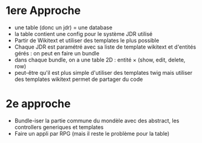 # 1ere Approche
* une table (donc un jdr) = une database
* la table contient une config pour le système JDR utilisé
* Partir de Wikitext et utiliser des templates le plus possible
* Chaque JDR est paramétré avec sa liste de template wikitext et d'entités gérés : on peut en faire un bundle
* dans chaque bundle, on a une table 2D : entité × (show, edit, delete, row)
* peut-être qu'il est plus simple d'utiliser des templates twig mais utiliser des templates wikitext permet de partager du code

# 2e approche
* Bundle-iser la partie commune du mondèle avec des abstract, les controllers generiques et templates
* Faire un appli par RPG (mais il reste le problème pour la table)
